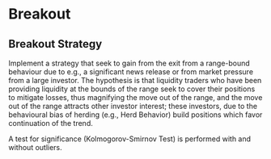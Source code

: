 # Breakout

## Breakout Strategy

Implement a strategy that seek to gain from the exit from a range-bound behaviour due to e.g., a significant news release or from market pressure from a large investor. The hypothesis is that liquidity traders who have been providing liquidity at the bounds of the range seek to cover their positions to mitigate losses, thus magnifying the move out of the range, and the move out of the range attracts other investor interest; these investors, due to the behavioural bias of herding (e.g., Herd Behavior) build positions which favor continuation of the trend.

A test for significance (Kolmogorov-Smirnov Test) is performed with and without outliers.
